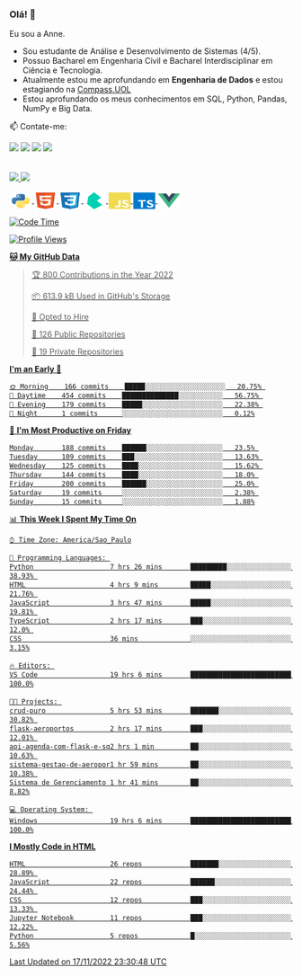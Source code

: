 ### Olá! 👋
Eu sou a Anne. 
- Sou estudante de Análise e Desenvolvimento de Sistemas (4/5).
- Possuo Bacharel em Engenharia Civil e Bacharel Interdisciplinar em Ciência e Tecnologia.
- Atualmente estou me aprofundando em **Engenharia de Dados** e estou estagiando na [Compass.UOL](https://compass.uol/pt/home/) 
- Estou aprofundando os meus conhecimentos em SQL, Python, Pandas, NumPy e Big Data.

📫 Contate-me: 

<div>
<a href="https://www.instagram.com/annekarolinefc/" target="_blank"><img src="https://img.shields.io/badge/-Instagram-%23E4405F?style=for-the-badge&logo=instagram&logoColor=white" target="_blank"></a> 
<a href = "mailto:annekarolinefc@gmail.com"><img src="https://img.shields.io/badge/-Gmail-%23333?style=for-the-badge&logo=gmail&logoColor=white" target="_blank"></a>
<a href="https://www.linkedin.com/in/devannekarolinefc/" target="_blank"><img src="https://img.shields.io/badge/-LinkedIn-%230077B5?style=for-the-badge&logo=linkedin&logoColor=white" target="_blank"></a> 
<a href="https://api.whatsapp.com/send?phone=5533991375118&text=Ol%C3%A1%20Anne!%20" target="_blank"><img src="https://img.shields.io/badge/WhatsApp-25D366?style=for-the-badge&logo=whatsapp&logoColor=white" target="_blank"></a>
</div>

</br>

</br>
<div>
  <a href="https://github.com/annekarolinefc">
  <img height="180em" src="https://github-readme-stats.vercel.app/api?username=annekarolinefc&show_icons=true&theme=dracula&include_all_commits=true&count_private=true"/>
  <img height="180em" src="https://github-readme-stats.vercel.app/api/top-langs/?username=annekarolinefc&layout=compact&langs_count=7&theme=dracula"/>
</div>
  
  <div style="display: inline_block"><br>  
  <img align="center" alt="Anne-Python" height="30" width="40" src="https://raw.githubusercontent.com/devicons/devicon/master/icons/python/python-original.svg">
  <img align="center" alt="Anne-HTML" height="30" width="40" src="https://raw.githubusercontent.com/devicons/devicon/master/icons/html5/html5-original.svg">
  <img align="center" alt="Anne-CSS" height="30" width="40"
 src="https://raw.githubusercontent.com/devicons/devicon/master/icons/css3/css3-original.svg">
  <img align="center" alt="Anne-Bulma" height="30" width="40"
 src="https://github.com/devicons/devicon/blob/master/icons/bulma/bulma-plain.svg">
  <img align="center" alt="Anne-Js" height="30" width="40" src="https://raw.githubusercontent.com/devicons/devicon/master/icons/javascript/javascript-plain.svg">
    <img align="center" alt="Anne-Ts" height="30" width="40" src="https://github.com/devicons/devicon/blob/master/icons/typescript/typescript-original.svg">
      <img align="center" alt="Anne-Vue" height="30" width="40" src="https://github.com/devicons/devicon/blob/master/icons/vuejs/vuejs-original.svg">
</div>
<!--
  <img align="center" alt="Anne-An" height="30" width="40" src="https://github.com/devicons/devicon/blob/master/icons/angularjs/angularjs-original.svg">

-->
</br>
</br>
</br>
<!--START_SECTION:waka-->
![Code Time](http://img.shields.io/badge/Code%20Time-58%20hrs%2026%20mins-blue)

![Profile Views](http://img.shields.io/badge/Profile%20Views-0-blue)

**🐱 My GitHub Data** 

> 🏆 800 Contributions in the Year 2022
 > 
> 📦 613.9 kB Used in GitHub's Storage 
 > 
> 💼 Opted to Hire
 > 
> 📜 126 Public Repositories 
 > 
> 🔑 19 Private Repositories  
 > 
**I'm an Early 🐤** 

```text
🌞 Morning    166 commits    █████░░░░░░░░░░░░░░░░░░░░   20.75% 
🌇 Daytime    454 commits    ██████████████░░░░░░░░░░░   56.75% 
🌃 Evening    179 commits    █████░░░░░░░░░░░░░░░░░░░░   22.38% 
🌙 Night      1 commits      ░░░░░░░░░░░░░░░░░░░░░░░░░   0.12%

```
📅 **I'm Most Productive on Friday** 

```text
Monday       188 commits    ██████░░░░░░░░░░░░░░░░░░░   23.5% 
Tuesday      109 commits    ███░░░░░░░░░░░░░░░░░░░░░░   13.63% 
Wednesday    125 commits    ████░░░░░░░░░░░░░░░░░░░░░   15.62% 
Thursday     144 commits    ████░░░░░░░░░░░░░░░░░░░░░   18.0% 
Friday       200 commits    ██████░░░░░░░░░░░░░░░░░░░   25.0% 
Saturday     19 commits     ░░░░░░░░░░░░░░░░░░░░░░░░░   2.38% 
Sunday       15 commits     ░░░░░░░░░░░░░░░░░░░░░░░░░   1.88%

```


📊 **This Week I Spent My Time On** 

```text
⌚︎ Time Zone: America/Sao_Paulo

💬 Programming Languages: 
Python                   7 hrs 26 mins       █████████░░░░░░░░░░░░░░░░   38.93% 
HTML                     4 hrs 9 mins        █████░░░░░░░░░░░░░░░░░░░░   21.76% 
JavaScript               3 hrs 47 mins       █████░░░░░░░░░░░░░░░░░░░░   19.81% 
TypeScript               2 hrs 17 mins       ███░░░░░░░░░░░░░░░░░░░░░░   12.0% 
CSS                      36 mins             ░░░░░░░░░░░░░░░░░░░░░░░░░   3.15%

🔥 Editors: 
VS Code                  19 hrs 6 mins       █████████████████████████   100.0%

🐱‍💻 Projects: 
crud-puro                5 hrs 53 mins       ███████░░░░░░░░░░░░░░░░░░   30.82% 
flask-aeroportos         2 hrs 17 mins       ███░░░░░░░░░░░░░░░░░░░░░░   12.01% 
api-agenda-com-flask-e-sq2 hrs 1 min         ██░░░░░░░░░░░░░░░░░░░░░░░   10.63% 
sistema-gestao-de-aeropor1 hr 59 mins        ██░░░░░░░░░░░░░░░░░░░░░░░   10.38% 
Sistema de Gerenciamento 1 hr 41 mins        ██░░░░░░░░░░░░░░░░░░░░░░░   8.82%

💻 Operating System: 
Windows                  19 hrs 6 mins       █████████████████████████   100.0%

```

**I Mostly Code in HTML** 

```text
HTML                     26 repos            ███████░░░░░░░░░░░░░░░░░░   28.89% 
JavaScript               22 repos            ██████░░░░░░░░░░░░░░░░░░░   24.44% 
CSS                      12 repos            ███░░░░░░░░░░░░░░░░░░░░░░   13.33% 
Jupyter Notebook         11 repos            ███░░░░░░░░░░░░░░░░░░░░░░   12.22% 
Python                   5 repos             █░░░░░░░░░░░░░░░░░░░░░░░░   5.56%

```



 Last Updated on 17/11/2022 23:30:48 UTC
<!--END_SECTION:waka-->
  
